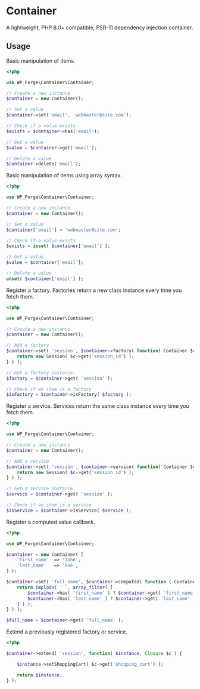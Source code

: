 # Container

A lightweight, PHP 8.0+ compatible, PSR-11 dependency injection container.

## Usage

Basic manipulation of items.

```php
<?php

use WP_Forge\Container\Container;

// Create a new instance
$container = new Container();

// Set a value
$container->set('email', 'webmaster@site.com');

// Check if a value exists
$exists = $container->has('email');

// Get a value
$value = $container->get('email');

// Delete a value
$container->delete('email');
```

Basic manipulation of items using array syntax.

```php
<?php

use WP_Forge\Container\Container;

// Create a new instance
$container = new Container();

// Set a value
$container['email'] = 'webmaster@site.com';

// Check if a value exists
$exists = isset( $container['email'] );

// Get a value
$value = $container['email'];

// Delete a value
unset( $container['email'] );
```

Register a factory. Factories return a new class instance every time you fetch them.

```php
<?php

use WP_Forge\Container\Container;

// Create a new instance
$container = new Container();

// Add a factory
$container->set( 'session', $container->factory( function( Container $c ) {
    return new Session( $c->get('session_id') );
} ) );

// Get a factory instance.
$factory = $container->get( 'session' );

// Check if an item is a factory
$isFactory = $container->isFactory( $factory );
```

Register a service. Services return the same class instance every time you fetch them.

```php
<?php

use WP_Forge\Container\Container;

// Create a new instance
$container = new Container();

// Add a service
$container->set( 'session', $container->service( function( Container $c ) {
    return new Session( $c->get('session_id') );
} ) );

// Get a service instance.
$service = $container->get( 'session' );

// Check if an item is a service
$isService = $container->isService( $service );
```

Register a computed value callback. 

```php
<?php

use WP_Forge\Container\Container;

$container = new Container( [
	'first_name'  => 'John',
	'last_name'   => 'Doe',
] );

$container->set( 'full_name', $container->computed( function ( Container $container ) {
	return implode( ' ', array_filter( [
		$container->has( 'first_name' ) ? $container->get( 'first_name' ) : '',
		$container->has( 'last_name' ) ? $container->get( 'last_name' ) : '',
	] ) );
} ) );

$full_name = $container->get( 'full_name' );
```

Extend a previously registered factory or service.

```php
<?php

$container->extend( 'session', function( $instance, Closure $c ) {

    $instance->setShoppingCart( $c->get('shopping_cart') );

    return $instance;
} );

```
